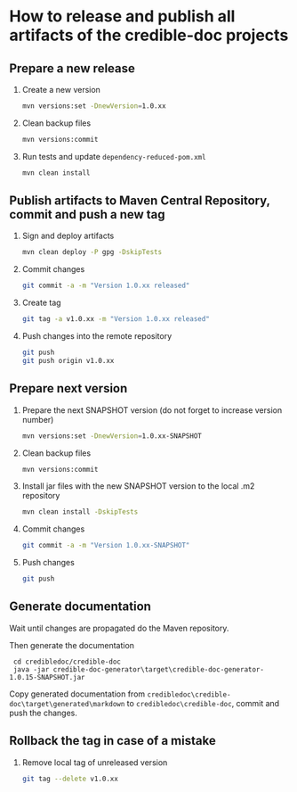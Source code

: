 # How to release and publish all artifacts of the credible-doc projects

## Prepare a new release

1. Create a new version
    
    ```bash
    mvn versions:set -DnewVersion=1.0.xx
    ```
    
2. Clean backup files
    
    ```bash
    mvn versions:commit
    ```
    
3. Run tests and update `dependency-reduced-pom.xml`
    
    ```bash
    mvn clean install
    ```

## Publish artifacts to Maven Central Repository, commit and push a new tag

1. Sign and deploy artifacts
    
    ```bash
    mvn clean deploy -P gpg -DskipTests
    ```
        
2. Commit changes
    
    ```bash
    git commit -a -m "Version 1.0.xx released"
    ``` 

3. Create tag
    
    ```bash
    git tag -a v1.0.xx -m "Version 1.0.xx released"
    ``` 
        
4. Push changes into the remote repository
    
    ```bash
    git push
    git push origin v1.0.xx
    ```   

## Prepare next version

1. Prepare the next SNAPSHOT version (do not forget to increase version number)
    
    ```bash
    mvn versions:set -DnewVersion=1.0.xx-SNAPSHOT
    ```

2. Clean backup files

    ```bash
    mvn versions:commit
    ```

3. Install jar files with the new SNAPSHOT version to the local .m2 repository

    ```bash
    mvn clean install -DskipTests
    ```

4. Commit changes

    ```bash
    git commit -a -m "Version 1.0.xx-SNAPSHOT"
    ```

5. Push changes

    ```bash
    git push
    ```
## Generate documentation
Wait until changes are propagated do the Maven repository.

Then generate the documentation

     cd credibledoc/credible-doc
     java -jar credible-doc-generator\target\credible-doc-generator-1.0.15-SNAPSHOT.jar
Copy generated documentation from `credibledoc\credible-doc\target\generated\markdown` to `credibledoc\credible-doc`,
commit and push the changes.

## Rollback the tag in case of a mistake

1. Remove local tag of unreleased version
    
    ```bash
    git tag --delete v1.0.xx
    ```
